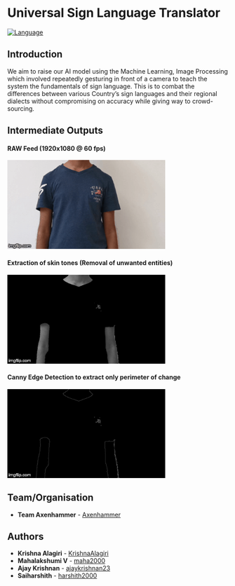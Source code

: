 # Universal Sign Language Translator
[![Language](https://img.shields.io/badge/language-python-blue.svg?style=flat)](https://www.python.org)

## Introduction
We aim to raise our AI model using the Machine Learning, Image Processing which involved repeatedly gesturing in front of a camera to teach the system the fundamentals of sign language. This is to combat the differences between various Country’s sign languages and their regional dialects without compromising on accuracy while giving way to crowd-sourcing.


## Intermediate Outputs
#### RAW Feed (1920x1080 @ 60 fps)
<img src="/docs/gifs/rawf_everyone.gif" width="360"/>

#### Extraction of skin tones (Removal of unwanted entities)
<img src="/docs/gifs/skin_ext_everyone.gif" width="360"/>

#### Canny Edge Detection to extract only perimeter of change
<img src="/docs/gifs/edges_everyone.gif" width="360"/>

## Team/Organisation
* **Team Axenhammer** - [Axenhammer](https://github.com/axenhammer)


## Authors
* **Krishna Alagiri** - [KrishnaAlagiri](https://github.com/KrishnaAlagiri/)
* **Mahalakshumi V** - [maha2000](https://github.com/maha2000/)
* **Ajay Krishnan** - [ajaykrishnan23](https://github.com/ajaykrishnan23/)
* **Saiharshith** - [harshith2000](https://github.com/harshith2000/)
